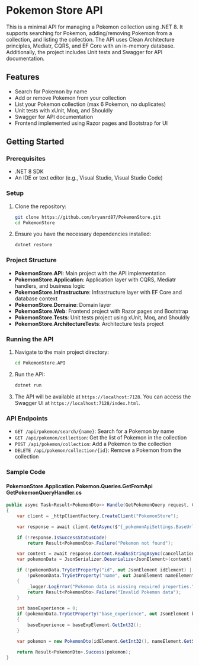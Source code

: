# Pokemon Store API

This is a minimal API for managing a Pokemon collection using .NET 8. It supports searching for Pokemon, adding/removing Pokemon from a collection, and listing the collection. The API uses Clean Architecture principles, Mediatr, CQRS, and EF Core with an in-memory database. Additionally, the project includes Unit tests and Swagger for API documentation.

## Features

- Search for Pokemon by name
- Add or remove Pokemon from your collection
- List your Pokemon collection (max 6 Pokemon, no duplicates)
- Unit tests with xUnit, Moq, and Shouldly
- Swagger for API documentation
- Frontend implemented using Razor pages and Bootstrap for UI

## Getting Started

### Prerequisites

- .NET 8 SDK
- An IDE or text editor (e.g., Visual Studio, Visual Studio Code)

### Setup

1. Clone the repository:

   ```bash
   git clone https://github.com/bryanrd87/PokemonStore.git
   cd PokemonStore
   ```

2. Ensure you have the necessary dependencies installed:

   ```bash
   dotnet restore
   ```

### Project Structure

- **PokemonStore.API**: Main project with the API implementation
- **PokemonStore.Application**: Application layer with CQRS, Mediatr handlers, and business logic
- **PokemonStore.Infrastructure**: Infrastructure layer with EF Core and database context
- **PokemonStore.Domaine**: Domain layer
- **PokemonStore.Web**: Frontend project with Razor pages and Bootstrap
- **PokemonStore.Tests**: Unit tests project using xUnit, Moq, and Shouldly
- **PokemonStore.ArchitectureTests**: Architecture tests project

### Running the API

1. Navigate to the main project directory:

   ```bash
   cd PokemonStore.API
   ```

2. Run the API:

   ```bash
   dotnet run
   ```

3. The API will be available at `https://localhost:7128`. You can access the Swagger UI at `https://localhost:7128/index.html`.

### API Endpoints

- `GET /api/pokemon/search/{name}`: Search for a Pokemon by name
- `GET /api/pokemon/collection`: Get the list of Pokemon in the collection
- `POST /api/pokemon/collection`: Add a Pokemon to the collection
- `DELETE /api/pokemon/collection/{id}`: Remove a Pokemon from the collection

### Sample Code

#### PokemonStore.Application.Pokemon.Queries.GetFromApi GetPokemonQueryHandler.cs

```csharp
public async Task<Result<PokemonDto>> Handle(GetPokemonQuery request, CancellationToken cancellationToken)
{
    var client = _httpClientFactory.CreateClient("PokemonStore");

    var response = await client.GetAsync($"{_pokemonApiSettings.BaseUrl}{_pokemonApiSettings.Endpoint}/{request.Name.ToLower()}", cancellationToken);

    if (!response.IsSuccessStatusCode)
        return Result<PokemonDto>.Failure("Pokemon not found");

    var content = await response.Content.ReadAsStringAsync(cancellationToken);
    var pokemonData = JsonSerializer.Deserialize<JsonElement>(content);

    if (!pokemonData.TryGetProperty("id", out JsonElement idElement) || idElement.ValueKind != JsonValueKind.Number ||
        !pokemonData.TryGetProperty("name", out JsonElement nameElement) || nameElement.ValueKind != JsonValueKind.String)
    {
        _logger.LogError("Pokemon data is missing required properties.");
        return Result<PokemonDto>.Failure("Invalid Pokemon data");
    }

    int baseExperience = 0;
    if (pokemonData.TryGetProperty("base_experience", out JsonElement baseExpElement) && baseExpElement.ValueKind == JsonValueKind.Number)
    {
        baseExperience = baseExpElement.GetInt32();
    }

    var pokemon = new PokemonDto(idElement.GetInt32(), nameElement.GetString(), baseExperience);

    return Result<PokemonDto>.Success(pokemon);
}
```
